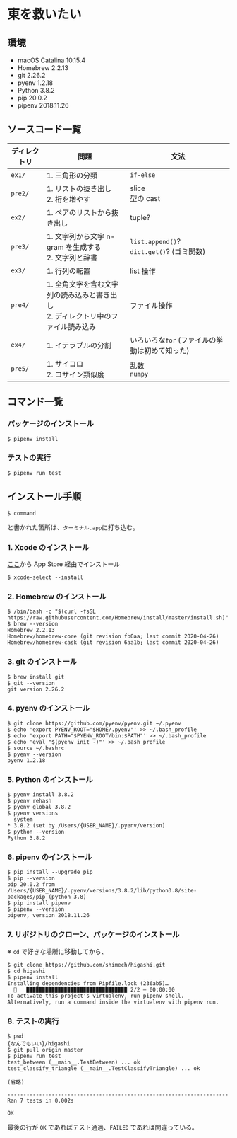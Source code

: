# 東を救いたい

## 環境

- macOS Catalina 10.15.4
- Homebrew 2.2.13
- git 2.26.2
- pyenv 1.2.18
- Python 3.8.2
- pip 20.0.2
- pipenv 2018.11.26

## ソースコード一覧

| ディレクトリ | 問題                                                                                 | 文法                                           |
| ------------ | ------------------------------------------------------------------------------------ | ---------------------------------------------- |
| `ex1/`       | 1. 三角形の分類                                                                      | `if-else`                                      |
| `pre2/`      | 1. リストの抜き出し<br> 2. 桁を増やす                                                | slice <br> 型の cast                           |
| `ex2/`       | 1. ペアのリストから抜き出し                                                          | tuple?                                         |
| `pre3/`      | 1. 文字列から文字 n-gram を生成する <br> 2. 文字列と辞書                             | `list.append()`? <br> `dict.get()`? (ゴミ関数) |
| `ex3/`       | 1. 行列の転置                                                                        | list 操作                                      |
| `pre4/`      | 1. 全角文字を含む文字列の読み込みと書き出し <br> 2. ディレクトリ中のファイル読み込み | ファイル操作                                   |
| `ex4/`       | 1. イテラブルの分割                                                                  | いろいろな`for` (ファイルの挙動は初めて知った) |
| `pre5/`      | 1. サイコロ <br> 2. コサイン類似度                                                   | 乱数 <br> `numpy`                              |

## コマンド一覧

### パッケージのインストール

```shell
$ pipenv install
```

### テストの実行

```shell
$ pipenv run test
```

## インストール手順

```shell
$ command
```

と書かれた箇所は、`ターミナル.app`に打ち込む。

### 1. Xcode のインストール

[ここ](https://apps.apple.com/jp/app/xcode/id497799835?mt=12&ign-mpt=uo%3D4)から App Store 経由でインストール

```shell
$ xcode-select --install
```

### 2. Homebrew のインストール

```shell
$ /bin/bash -c "$(curl -fsSL https://raw.githubusercontent.com/Homebrew/install/master/install.sh)"
$ brew --version
Homebrew 2.2.13
Homebrew/homebrew-core (git revision fb0aa; last commit 2020-04-26)
Homebrew/homebrew-cask (git revision 6aa1b; last commit 2020-04-26)
```

### 3. git のインストール

```shell
$ brew install git
$ git --version
git version 2.26.2
```

### 4. pyenv のインストール

```shell
$ git clone https://github.com/pyenv/pyenv.git ~/.pyenv
$ echo 'export PYENV_ROOT="$HOME/.pyenv"' >> ~/.bash_profile
$ echo 'export PATH="$PYENV_ROOT/bin:$PATH"' >> ~/.bash_profile
$ echo 'eval "$(pyenv init -)"' >> ~/.bash_profile
$ source ~/.bashrc
$ pyenv --version
pyenv 1.2.18
```

### 5. Python のインストール

```shell
$ pyenv install 3.8.2
$ pyenv rehash
$ pyenv global 3.8.2
$ pyenv versions
  system
* 3.8.2 (set by /Users/{USER_NAME}/.pyenv/version)
$ python --version
Python 3.8.2
```

### 6. pipenv のインストール

```shell
$ pip install --upgrade pip
$ pip --version
pip 20.0.2 from /Users/{USER_NAME}/.pyenv/versions/3.8.2/lib/python3.8/site-packages/pip (python 3.8)
$ pip install pipenv
$ pipenv --version
pipenv, version 2018.11.26
```

### 7. リポジトリのクローン、パッケージのインストール

※ `cd` で好きな場所に移動してから、

```shell
$ git clone https://github.com/shimech/higashi.git
$ cd higashi
$ pipenv install
Installing dependencies from Pipfile.lock (236ab5)…
  🐍   ▉▉▉▉▉▉▉▉▉▉▉▉▉▉▉▉▉▉▉▉▉▉▉▉▉▉▉▉▉▉▉▉ 2/2 — 00:00:00
To activate this project's virtualenv, run pipenv shell.
Alternatively, run a command inside the virtualenv with pipenv run.
```

### 8. テストの実行

```shell
$ pwd
{なんでもいい}/higashi
$ git pull origin master
$ pipenv run test
test_between (__main__.TestBetween) ... ok
test_classify_triangle (__main__.TestClassifyTriangle) ... ok

(省略)

----------------------------------------------------------------------
Ran 7 tests in 0.002s

OK
```

最後の行が `OK` であればテスト通過、`FAILED` であれば間違っている。
